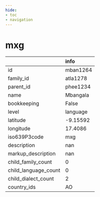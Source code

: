 ```yaml
---
hide:
- toc
- navigation
---
```

# mxg
|                      | info     |
|:---------------------|:---------|
| id                   | mban1264 |
| family_id            | atla1278 |
| parent_id            | phee1234 |
| name                 | Mbangala |
| bookkeeping          | False    |
| level                | language |
| latitude             | -9.15592 |
| longitude            | 17.4086  |
| iso639P3code         | mxg      |
| description          | nan      |
| markup_description   | nan      |
| child_family_count   | 0        |
| child_language_count | 0        |
| child_dialect_count  | 2        |
| country_ids          | AO       |